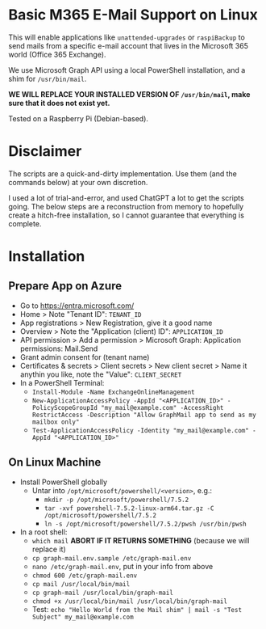 # Basic M365 E-Mail Support on Linux

This will enable applications like `unattended-upgrades` or `raspiBackup` to send mails from a specific e-mail account that lives in the Microsoft 365 world (Office 365 Exchange).

We use Microsoft Graph API using a local PowerShell installation, and a shim for `/usr/bin/mail`.

**WE WILL REPLACE YOUR INSTALLED VERSION OF `/usr/bin/mail`, make sure that it does not exist yet.**

Tested on a Raspberry Pi (Debian-based).

# Disclaimer

The scripts are a quick-and-dirty implementation. Use them (and the commands below) at your own discretion.

I used a lot of trial-and-error, and used ChatGPT a lot to get the scripts going. The below steps are a reconstruction from memory to hopefully create a hitch-free installation, so I cannot guarantee that everything is complete.

# Installation

## Prepare App on Azure

- Go to https://entra.microsoft.com/
- Home > Note "Tenant ID": `TENANT_ID`
- App registrations > New Registration, give it a good name
- Overview > Note the "Application (client) ID": `APPLICATION_ID`
- API permission > Add a permission > Microsoft Graph: Application permissions: Mail.Send
- Grant admin consent for (tenant name)
- Certificates & secrets > Client secrets > New client secret > Name it anythin you like, note the "Value": `CLIENT_SECRET`
- In a PowerShell Terminal:
  - `Install-Module -Name ExchangeOnlineManagement`
  - `New-ApplicationAccessPolicy -AppId "<APPLICATION_ID>" -PolicyScopeGroupId "my_mail@example.com" -AccessRight RestrictAccess -Description "Allow GraphMail app to send as my mailbox only"`
  - `Test-ApplicationAccessPolicy -Identity "my_mail@example.com" -AppId "<APPLICATION_ID>"`


## On Linux Machine

- Install PowerShell globally
  - Untar into `/opt/microsoft/powershell/<version>`, e.g.:
    - `mkdir -p /opt/microsoft/powershell/7.5.2`
    - `tar -xvf powershell-7.5.2-linux-arm64.tar.gz -C /opt/microsoft/powershell/7.5.2`
    - `ln -s /opt/microsoft/powershell/7.5.2/pwsh /usr/bin/pwsh`
- In a root shell:
  - `which mail` **ABORT IF IT RETURNS SOMETHING** (because we will replace it)
  - `cp graph-mail.env.sample /etc/graph-mail.env`
  - `nano /etc/graph-mail.env`, put in your info from above
  - `chmod 600 /etc/graph-mail.env`
  - `cp mail /usr/local/bin/mail`
  - `cp graph-mail /usr/local/bin/graph-mail`
  - `chmod +x /usr/local/bin/mail /usr/local/bin/graph-mail`
  - Test: `echo "Hello World from the Mail shim" | mail -s "Test Subject" my_mail@example.com`

